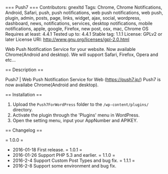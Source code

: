 === Push7 ===
Contributors: gnexltd
Tags: Chrome, Chrome Notifications, Android, Safari, push, push notifications, web push notifications, web push, plugin, admin, posts, page, links, widget, ajax, social, wordpress, dashboard, news, notifications, services, desktop notifications, mobile notifications, apple, google, Firefox, new post, osx, mac, Chrome OS
Requires at least: 4.4.1
Tested up to: 4.4.1
Stable tag: 1.1.1
License: GPLv2 or later
License URI: http://www.gnu.org/licenses/gpl-2.0.html

Web Push Notification Service for your website.
Now available Chrome(Android and desktop).
We will support Safari, Firefox, Opera and etc...

== Description ==

Push7 | Web Push Notification Service for Web
(https://push7.jp/)
Push7 is now availabe Chrome(Android and desktop).

== Installation ==

1. Upload the `Push7ForWordPress` folder to the `/wp-content/plugins/` directory.
2. Activate the plugin through the 'Plugins' menu in WordPress.
3. Open the setting menu, input your AppNumber and APIKEY.

== Changelog ==

= 1.0.0 =
* 2016-01-18  First release.
= 1.0.1 =
* 2016-01-26 Support PHP 5.3 and earlier.
= 1.1.0 =
* 2016-2-4 Support Custom Post Types and bug fix.
= 1.1.1 =
* 2016-2-8 Support some environment and bug fix.
